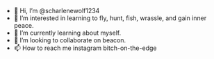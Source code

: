 - 👋 Hi, I’m @scharlenewolf1234
- 👀 I’m interested in learning to fly, hunt, fish, wrassle, and gain inner peace.
- 🌱 I’m currently learning about myself. 
- 💞️ I’m looking to collaborate on beacon. 
- 📫 How to reach me instagram bitch-on-the-edge

<!---
scharlenewolf1234/scharlenewolf1234 is a ✨ special independent study ✨ repository because its `README.md` (this file) appears on your GitHub profile.
You can click the Preview link to take a look at your changes.
--->

